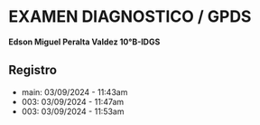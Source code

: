 # EXAMEN DIAGNOSTICO / GPDS
**Edson Miguel Peralta Valdez 10°B-IDGS**

## Registro
 - main: 03/09/2024 - 11:43am
 - 003: 03/09/2024 - 11:47am
 - 003: 03/09/2024 - 11:53am